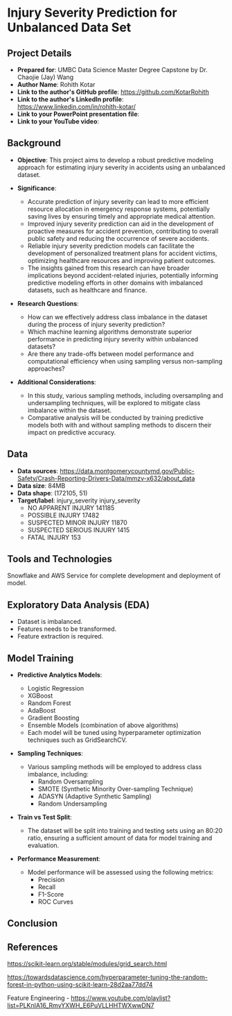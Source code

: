 # Injury Severity Prediction for Unbalanced Data Set

## Project Details

- **Prepared for**: UMBC Data Science Master Degree Capstone by Dr. Chaojie (Jay) Wang
- **Author Name**: Rohith Kotar
- **Link to the author's GitHub profile**: https://github.com/KotarRohith
- **Link to the author's LinkedIn profile**: https://www.linkedin.com/in/rohith-kotar/
- **Link to your PowerPoint presentation file**: 
- **Link to your YouTube video**: 

## Background

- **Objective**: This project aims to develop a robust predictive modeling approach for estimating injury severity in accidents using an unbalanced dataset.
- **Significance**:
   - Accurate prediction of injury severity can lead to more efficient resource allocation in emergency response systems, potentially saving lives by ensuring            timely and appropriate medical attention.
    - Improved injury severity prediction can aid in the development of proactive measures for accident prevention, contributing to overall public safety and             reducing the occurrence of severe accidents.
    - Reliable injury severity prediction models can facilitate the development of personalized treatment plans for accident victims, optimizing healthcare               resources and improving patient outcomes.
    - The insights gained from this research can have broader implications beyond accident-related injuries, potentially informing predictive modeling efforts in         other domains with imbalanced datasets, such as healthcare and finance.

- **Research Questions**: 
  - How can we effectively address class imbalance in the dataset during the process of injury severity prediction?
  - Which machine learning algorithms demonstrate superior performance in predicting injury severity within unbalanced datasets?
  - Are there any trade-offs between model performance and computational efficiency when using sampling versus non-sampling approaches?
- **Additional Considerations**: 
  - In this study, various sampling methods, including oversampling and undersampling techniques, will be explored to mitigate class imbalance within the dataset.
  - Comparative analysis will be conducted by training predictive models both with and without sampling methods to discern their impact on predictive accuracy.

## Data

- **Data sources**: https://data.montgomerycountymd.gov/Public-Safety/Crash-Reporting-Drivers-Data/mmzv-x632/about_data
- **Data size**: 84MB
- **Data shape**: (172105, 51)
- **Target/label**: injury_severity
      injury_severity
     - NO APPARENT INJURY          141185
     - POSSIBLE INJURY              17482
     - SUSPECTED MINOR INJURY       11870
     - SUSPECTED SERIOUS INJURY      1415
     - FATAL INJURY                   153
## Tools and Technologies
   Snowflake and AWS Service for complete development and deployment of model.
## Exploratory Data Analysis (EDA)
  - Dataset is imbalanced.
  - Features needs to be transformed.
  - Feature extraction is required.
## Model Training

- **Predictive Analytics Models**: 
  - Logistic Regression
  - XGBoost
  - Random Forest
  - AdaBoost
  - Gradient Boosting
  - Ensemble Models (combination of above algorithms)
  - Each model will be tuned using hyperparameter optimization techniques such as GridSearchCV.
  
- **Sampling Techniques**:
  - Various sampling methods will be employed to address class imbalance, including:
    - Random Oversampling
    - SMOTE (Synthetic Minority Over-sampling Technique)
    - ADASYN (Adaptive Synthetic Sampling)
    - Random Undersampling
- **Train vs Test Split**: 
  - The dataset will be split into training and testing sets using an 80:20 ratio, ensuring a sufficient amount of data for model training and evaluation.

- **Performance Measurement**: 
  - Model performance will be assessed using the following metrics:
    - Precision
    - Recall
    - F1-Score
    - ROC Curves
## Conclusion


## References

https://scikit-learn.org/stable/modules/grid_search.html

https://towardsdatascience.com/hyperparameter-tuning-the-random-forest-in-python-using-scikit-learn-28d2aa77dd74

Feature Engineering - https://www.youtube.com/playlist?list=PLKnIA16_RmvYXWH_E6PuVLLHHTWXwwDN7

